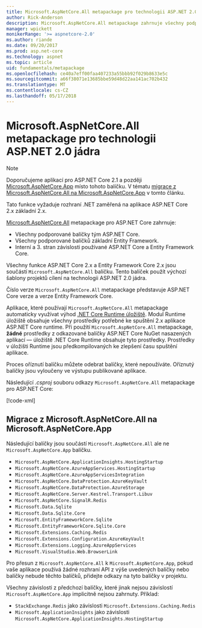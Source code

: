 ```yaml
---
title: Microsoft.AspNetCore.All metapackage pro technologii ASP.NET 2.0 jádra a novější
author: Rick-Anderson
description: Microsoft.AspNetCore.All metapackage zahrnuje všechny podporované balíčků ASP.NET Core a Entity Framework Core, spolu s jejich závislosti.
manager: wpickett
monikerRange: '>= aspnetcore-2.0'
ms.author: riande
ms.date: 09/20/2017
ms.prod: asp.net-core
ms.technology: aspnet
ms.topic: article
uid: fundamentals/metapackage
ms.openlocfilehash: ce40a7eff00faa407233a55bbb92f029b8633e5c
ms.sourcegitcommit: a66f38071e13685bbe59d48d22aa141ac702b432
ms.translationtype: MT
ms.contentlocale: cs-CZ
ms.lasthandoff: 05/17/2018
---
```

# <a name="microsoftaspnetcoreall-metapackage-for-aspnet-core-20"></a>Microsoft.AspNetCore.All metapackage pro technologii ASP.NET 2.0 jádra

> [!NOTE]
> Doporučujeme aplikací pro ASP.NET Core 2.1 a později [Microsoft.AspNetCore.App](xref:fundamentals/metapackage) místo tohoto balíčku. V tématu [migrace z Microsoft.AspNetCore.All na Microsoft.AspNetCore.App](#migrate) v tomto článku.

Tato funkce vyžaduje rozhraní .NET zaměřená na aplikace ASP.NET Core 2.x základní 2.x.

[Microsoft.AspNetCore.All](https://www.nuget.org/packages/Microsoft.AspNetCore.All) metapackage pro ASP.NET Core zahrnuje:

* Všechny podporované balíčky tým ASP.NET Core.
* Všechny podporované balíčků základní Entity Framework. 
* Interní a 3. stran závislosti používané ASP.NET Core a Entity Framework Core. 

Všechny funkce ASP.NET Core 2.x a Entity Framework Core 2.x jsou součástí `Microsoft.AspNetCore.All` balíčku. Tento balíček použít výchozí šablony projektů cílení na technologii ASP.NET 2.0 jádra.

Číslo verze `Microsoft.AspNetCore.All` metapackage představuje ASP.NET Core verze a verze Entity Framework Core.

Aplikace, které používají `Microsoft.AspNetCore.All` metapackage automaticky využívat výhod [.NET Core Runtime úložiště](https://docs.microsoft.com/dotnet/core/deploying/runtime-store). Modul Runtime úložiště obsahuje všechny prostředky potřebné ke spuštění 2.x aplikace ASP.NET Core runtime. Při použití `Microsoft.AspNetCore.All` metapackage, **žádné** prostředky z odkazované balíčky ASP.NET Core NuGet nasazených aplikací &mdash; úložiště .NET Core Runtime obsahuje tyto prostředky. Prostředky v úložišti Runtime jsou předkompilovaných ke zlepšení času spuštění aplikace.

Proces oříznutí balíčku můžete odebrat balíčky, které nepoužíváte. Oříznutý balíčky jsou vyloučeny ve výstupu publikované aplikace.

Následující *.csproj* souboru odkazy `Microsoft.AspNetCore.All` metapackage pro ASP.NET Core:

[!code-xml[](../mvc/views/view-compilation/sample/MvcRazorCompileOnPublish2.csproj?highlight=9)]

<a name="migrate"></a>
## <a name="migrating-from-microsoftaspnetcoreall-to-microsoftaspnetcoreapp"></a>Migrace z Microsoft.AspNetCore.All na Microsoft.AspNetCore.App

Následující balíčky jsou součástí `Microsoft.AspNetCore.All` ale ne `Microsoft.AspNetCore.App` balíčku. 

* `Microsoft.AspNetCore.ApplicationInsights.HostingStartup`
* `Microsoft.AspNetCore.AzureAppServices.HostingStartup`
* `Microsoft.AspNetCore.AzureAppServicesIntegration`
* `Microsoft.AspNetCore.DataProtection.AzureKeyVault`
* `Microsoft.AspNetCore.DataProtection.AzureStorage`
* `Microsoft.AspNetCore.Server.Kestrel.Transport.Libuv`
* `Microsoft.AspNetCore.SignalR.Redis`
* `Microsoft.Data.Sqlite`
* `Microsoft.Data.Sqlite.Core`
* `Microsoft.EntityFrameworkCore.Sqlite`
* `Microsoft.EntityFrameworkCore.Sqlite.Core`
* `Microsoft.Extensions.Caching.Redis`
* `Microsoft.Extensions.Configuration.AzureKeyVault`
* `Microsoft.Extensions.Logging.AzureAppServices`
* `Microsoft.VisualStudio.Web.BrowserLink`

Pro přesun z `Microsoft.AspNetCore.All` k `Microsoft.AspNetCore.App`, pokud vaše aplikace používá žádné rozhraní API z výše uvedených balíčky nebo balíčky nebude těchto balíčků, přidejte odkazy na tyto balíčky v projektu.

Všechny závislosti z předchozí balíčky, které jinak nejsou závislostí `Microsoft.AspNetCore.App` implicitně nejsou zahrnuty. Příklad:

* `StackExchange.Redis` jako závislosti `Microsoft.Extensions.Caching.Redis`
* `Microsoft.ApplicationInsights` jako závislosti `Microsoft.AspNetCore.ApplicationInsights.HostingStartup`